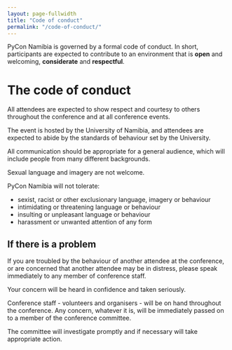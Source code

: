 ```yaml
---
layout: page-fullwidth
title: "Code of conduct"
permalink: "/code-of-conduct/"
---
```

PyCon Namibia is governed by a formal code of conduct. In short, participants are expected to
contribute to an environment that is **open** and welcoming, **considerate** and **respectful**.

# The code of conduct

All attendees are expected to show respect and courtesy to others throughout the conference and at all conference events.

The event is hosted by the University of Namibia, and attendees are expected to abide by the standards of behaviour set by the University.

All communication should be appropriate for a general audience, which will include people from many different backgrounds.

Sexual language and imagery are not welcome.

PyCon Namibia will not tolerate:

* sexist, racist or other exclusionary language, imagery or behaviour
* intimidating or threatening language or behaviour
* insulting or unpleasant language or behaviour
* harassment or unwanted attention of any form

## If there is a problem

If you are troubled by the behaviour of another attendee at the conference, or are concerned that another attendee may be in distress, please speak immediately to any member of conference staff.

Your concern will be heard in confidence and taken seriously.

Conference staff - volunteers and organisers - will be on hand throughout the conference. Any concern, whatever it is, will be immediately passed on to a member of the conference committee.

The committee will investigate promptly and if necessary will take appropriate action.